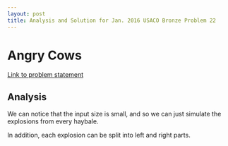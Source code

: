 ```yaml
---
layout: post
title: Analysis and Solution for Jan. 2016 USACO Bronze Problem 22 
---
```

# Angry Cows

[Link to problem statement](http://usaco.org/index.php?page=viewproblem2&cpid=592, "Jan. 2016 USACO, Problem 1 of Bronze")

## Analysis

We can notice that the input size is small, and so we can just simulate the explosions from every haybale.

In addition, each explosion can be split into left and right parts. 